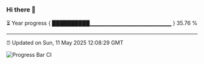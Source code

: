 ### Hi there 👋

⏳ Year progress { ██████████▁▁▁▁▁▁▁▁▁▁▁▁▁▁▁▁▁▁▁▁ } 35.76 %

---

⏰ Updated on Sun, 11 May 2025 12:08:29 GMT

![Progress Bar CI](https://github.com/liununu/liununu/workflows/Progress%20Bar%20CI/badge.svg)
